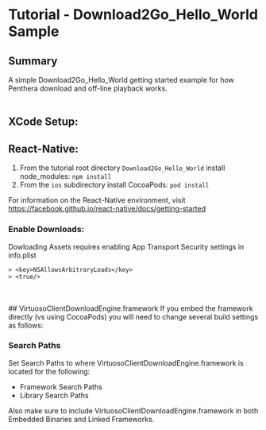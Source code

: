 Tutorial - Download2Go_Hello_World Sample
=======================================
## Summary
A simple Download2Go_Hello_World getting started example for how Penthera download and off-line playback works.
</br>
</br>

## XCode Setup:

## React-Native:

1) From the tutorial root directory ``Download2Go_Hello_World`` install node_modules: ``npm install``
2) From the ``ios`` subdirectory install CocoaPods: ``pod install``

For information on the React-Native environment, visit https://facebook.github.io/react-native/docs/getting-started

### Enable Downloads:
Dowloading Assets requires enabling App Transport Security settings in info.plist

```
> <key>NSAllowsArbitraryLoads</key>
> <true/>
```
</br>
</br>
## VirtuosoClientDownloadEngine.framework
If you embed the framework directly (vs using CocoaPods) you will need to change several build settings as follows:

### Search Paths
Set Search Paths to where VirtuosoClientDownloadEngine.framework is located for the following:</br>

* Framework Search Paths
* Library Search Paths

Also make sure to include VirtuosoClientDownloadEngine.framework in both Embedded Binaries and Linked Frameworks.
</br>
</br>
